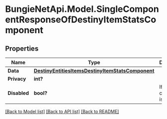 # BungieNetApi.Model.SingleComponentResponseOfDestinyItemStatsComponent
## Properties

Name | Type | Description | Notes
------------ | ------------- | ------------- | -------------
**Data** | [**DestinyEntitiesItemsDestinyItemStatsComponent**](DestinyEntitiesItemsDestinyItemStatsComponent.md) |  | [optional] 
**Privacy** | **int?** |  | [optional] 
**Disabled** | **bool?** | If true, this component is disabled. | [optional] 

[[Back to Model list]](../README.md#documentation-for-models) [[Back to API list]](../README.md#documentation-for-api-endpoints) [[Back to README]](../README.md)


